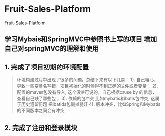# Fruit-Sales-Platform
Fruit-Sales-Platform
## 学习Mybais和SpringMVC中参照书上写的项目  增加自己对springMVC的理解和使用

## 1. 完成了项目初期的环境配置
> 环境构建过程中出现了很多的问题，总结下来有以下几类：
> 1). 自己粗心，导致一些变量名写错，项目初始化的时候得不到正确的文件或者变量；
> 2). 配置的maven包没有导入, 这个没啥可说的，自己根据cause by 的信息，查看自己缺了哪些包；
> 3). 依赖的包冲突  比如mybatis和ibatis包冲突, 这属于历史遗留问题  把ibatids包删掉就好
> 4).  版本冲突，比如Spring和Mybatis的不同版本之间会有冲突
## 2. 完成了注册和登录模块
